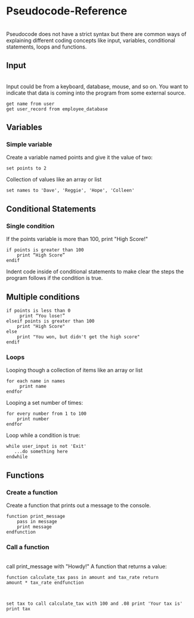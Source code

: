 # Pseudocode-Reference
<br>Pseudocode does not have a strict syntax but there are common ways of explaining different coding 
concepts like input, variables, conditional statements, loops and functions.</br>
## Input
<br>Input could be from a keyboard, database, mouse, and so on. You want to indicate that data is 
coming into the program from some external source.</br>
<pre><code>get name from user
get user_record from employee_database</pre></code>
## Variables
### Simple variable
Create a variable named points and give it the value of two:
<pre><code>set points to 2</pre></code>
Collection of values like an array or list
<pre><code>set names to 'Dave', 'Reggie', 'Hope', 'Colleen'</pre></code>

## Conditional Statements
### Single condition
If the points variable is more than 100, print "High Score!"
<pre><code>if points is greater than 100 
    print “High Score”
endif</pre></code>
Indent code inside of conditional statements to make clear the steps the program follows if the condition is true.

## Multiple conditions
<pre><code>if points is less than 0 
     print “You lose!”
elseif points is greater than 100
    print "High Score"
else
    print "You won, but didn't get the high score"
endif</pre></code>
### Loops
Looping though a collection of items like an array or list
<pre><code>for each name in names 
     print name
endfor</pre></code>
Looping a set number of times:
<pre><code>for every number from 1 to 100
    print number
endfor</pre></code>
Loop while a condition is true:

<pre><code>while user_input is not 'Exit'
   ...do something here
endwhile</pre></code>
## Functions
### Create a function
Create a function that prints out a message to the console.
<pre><code>function print_message 
    pass in message
    print message
endfunction</pre></code>
### Call a function
<br>call print_message with "Howdy!"
A function that returns a value:</br>

</pre><code>function calculate_tax
    pass in amount and tax_rate
    return amount * tax_rate
endfunction

set tax to call calculate_tax with 100 and .08
print 'Your tax is'
print tax</pre></code>
